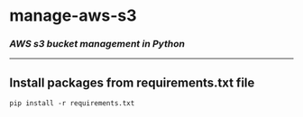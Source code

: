 # manage-aws-s3

### _AWS s3 bucket management in Python_

---

## Install packages from requirements.txt file

```
pip install -r requirements.txt
```
